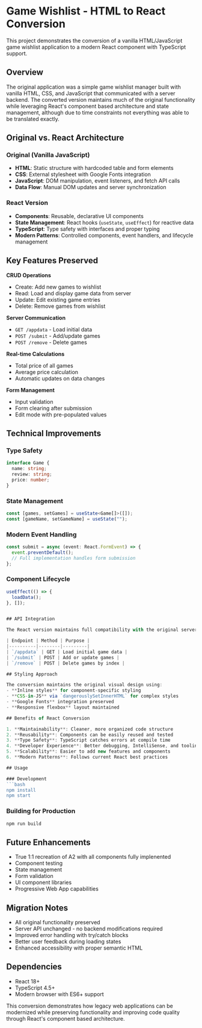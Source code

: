 # Game Wishlist - HTML to React Conversion

This project demonstrates the conversion of a vanilla HTML/JavaScript game wishlist application to a modern React component with TypeScript support.

## Overview

The original application was a simple game wishlist manager built with vanilla HTML, CSS, and JavaScript that communicated with a server backend. The converted version maintains much of the original functionality while leveraging React's component based architecture and state management, although due to time constraints not everything was able to be translated exactly.

## Original vs. React Architecture

### Original (Vanilla JavaScript)
- **HTML**: Static structure with hardcoded table and form elements
- **CSS**: External stylesheet with Google Fonts integration
- **JavaScript**: DOM manipulation, event listeners, and fetch API calls
- **Data Flow**: Manual DOM updates and server synchronization

### React Version
- **Components**: Reusable, declarative UI components
- **State Management**: React hooks (`useState`, `useEffect`) for reactive data
- **TypeScript**: Type safety with interfaces and proper typing
- **Modern Patterns**: Controlled components, event handlers, and lifecycle management

## Key Features Preserved

**CRUD Operations**
- Create: Add new games to wishlist
- Read: Load and display game data from server
- Update: Edit existing game entries
- Delete: Remove games from wishlist

**Server Communication**
- `GET /appdata` - Load initial data
- `POST /submit` - Add/update games
- `POST /remove` - Delete games

**Real-time Calculations**
- Total price of all games
- Average price calculation
- Automatic updates on data changes

**Form Management**
- Input validation
- Form clearing after submission
- Edit mode with pre-populated values

## Technical Improvements

### Type Safety
```typescript
interface Game {
  name: string;
  review: string;
  price: number;
}
```

### State Management
```typescript
const [games, setGames] = useState<Game[]>([]);
const [gameName, setGameName] = useState("");

```

### Modern Event Handling
```typescript
const submit = async (event: React.FormEvent) => {
  event.preventDefault();
  // Full implementation handles form submission
};
```

### Component Lifecycle
```typescript
useEffect(() => {
  loadData();
}, []);


## API Integration

The React version maintains full compatibility with the original server endpoints:

| Endpoint | Method | Purpose |
|----------|--------|---------|
| `/appdata` | GET | Load initial game data |
| `/submit` | POST | Add or update games |
| `/remove` | POST | Delete games by index |

## Styling Approach

The conversion maintains the original visual design using:
- **Inline styles** for component-specific styling
- **CSS-in-JS** via `dangerouslySetInnerHTML` for complex styles
- **Google Fonts** integration preserved
- **Responsive flexbox** layout maintained

## Benefits of React Conversion

1. **Maintainability**: Cleaner, more organized code structure
2. **Reusability**: Components can be easily reused and tested
3. **Type Safety**: TypeScript catches errors at compile time
4. **Developer Experience**: Better debugging, IntelliSense, and tooling
5. **Scalability**: Easier to add new features and components
6. **Modern Patterns**: Follows current React best practices

## Usage

### Development
```bash
npm install
npm start
```

### Building for Production
```bash
npm run build
```

## Future Enhancements

- True 1:1 recreation of A2 with all components fully implenented
- Component testing
- State management 
- Form validation
- UI component libraries 
- Progressive Web App capabilities

## Migration Notes

- All original functionality preserved
- Server API unchanged - no backend modifications required
- Improved error handling with try/catch blocks
- Better user feedback during loading states
- Enhanced accessibility with proper semantic HTML

## Dependencies

- React 18+
- TypeScript 4.5+
- Modern browser with ES6+ support

This conversion demonstrates how legacy web applications can be modernized while preserving functionality and improving code quality through React's component based architecture.